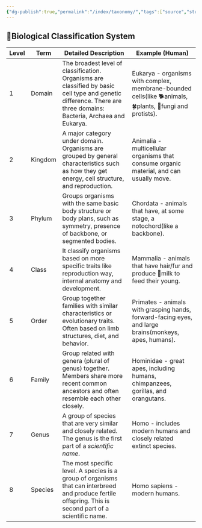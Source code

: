```yaml
---
{"dg-publish":true,"permalink":"/index/taxonomy/","tags":["source","study_note"],"created":"2025-04-08T20:34:58.178+09:00","updated":"2025-04-27T17:25:43.618+09:00"}
---
```



## 🧬Biological Classification System 
| Level | Term    | Detailed Description                                                                                                                                              | Example (Human)                                                                                           |
| ----- | ------- | ----------------------------------------------------------------------------------------------------------------------------------------------------------------- | --------------------------------------------------------------------------------------------------------- |
| 1     | Domain  | The broadest level of classification. Organisms are classified by basic cell type and genetic difference. There are three domains: Bacteria, Archaea and Eukarya. | Eukarya - organisms with complex, membrane-bounded cells(like 🐕animals, 🍀plants, 🍄fungi and protists). |
| 2     | Kingdom | A major category under domain. Organisms are grouped by general characteristics such as how they get energy, cell structure, and reproduction.                    | Animalia - multicellular organisms that consume organic material, and can usually move.                   |
| 3     | Phylum  | Groups organisms with the same basic body structure or body plans, such as symmetry, presence of backbone, or segmented bodies.                                   | Chordata - animals that have, at some stage, a notochord(like a backbone).                                |
| 4     | Class   | It classify organisms based on more specific traits like reproduction way, internal anatomy and development.                                                      | Mammalia - animals that have hair/fur and produce 🍼milk to feed their young.                             |
| 5     | Order   | Group together families with similar characteristics or evolutionary traits. Often based on limb structures, diet, and behavior.                                  | Primates - animals with grasping hands, forward-facing eyes, and large brains(monkeys, apes, humans).     |
| 6     | Family  | Group related with genera (plural of genus) together. Members share more recent common ancestors and often resemble each other closely.                           | Hominidae - great apes, including humans, chimpanzees, gorillas, and orangutans.                          |
| 7     | Genus   | A group of species that are very similar and closely related. The genus is the first part of a *scientific name*.                                                 | Homo - includes modern humans and closely related extinct species.                                        |
| 8     | Species | The most specific level. A species is a group of organisms that can interbreed and produce fertile offspring. This is second part of a scientific name.           | Homo sapiens - modern humans.                                                                                                           |
